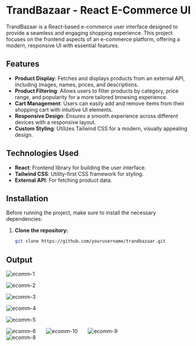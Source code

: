 # TrandBazaar - React E-Commerce UI

TrandBazaar is a React-based e-commerce user interface designed to provide a seamless and engaging shopping experience. This project focuses on the frontend aspects of an e-commerce platform, offering a modern, responsive UI with essential features.

## Features

- **Product Display**: Fetches and displays products from an external API, including images, names, prices, and descriptions.
- **Product Filtering**: Allows users to filter products by category, price range, and popularity for a more tailored browsing experience.
- **Cart Management**: Users can easily add and remove items from their shopping cart with intuitive UI elements.
- **Responsive Design**: Ensures a smooth experience across different devices with a responsive layout.
- **Custom Styling**: Utilizes Tailwind CSS for a modern, visually appealing design.

## Technologies Used

- **React**: Frontend library for building the user interface.
- **Tailwind CSS**: Utility-first CSS framework for styling.
- **External API**: For fetching product data.

## Installation

Before running the project, make sure to install the necessary dependencies:

1. **Clone the repository:**
   ```bash
   git clone https://github.com/yourusername/trandbazaar.git
   ```

## Output


![ecomm-1](https://github.com/user-attachments/assets/3f5ddca0-4106-4b25-8821-bd0ee242b898)



![ecomm-2](https://github.com/user-attachments/assets/912654f0-7eee-4374-b061-04cd21373f56)



![ecomm-3](https://github.com/user-attachments/assets/eeea6799-cfdb-4e51-9ffa-2e9086a73593)



![ecomm-4](https://github.com/user-attachments/assets/028e237b-b1a9-4c43-9950-a01cbda95fd0)



![ecomm-5](https://github.com/user-attachments/assets/8c3e9515-ac2e-49fe-8891-a3cbfd9dfd5f)


![ecomm-6](https://github.com/user-attachments/assets/2a1c7a2c-2b4b-48c0-90ea-5979b3f68300)   &nbsp;&nbsp;&nbsp;&nbsp;&nbsp;  ![ecomm-10](https://github.com/user-attachments/assets/d1370134-5896-470b-9383-482e299a5b55)  &nbsp;&nbsp;&nbsp;&nbsp;&nbsp;   ![ecomm-9](https://github.com/user-attachments/assets/368e3e0a-38d5-463a-90db-bf1095cd99d1)  &nbsp;&nbsp;&nbsp;&nbsp;&nbsp; <br> ![ecomm-8](https://github.com/user-attachments/assets/f2a91be6-d33c-4243-b39e-fdf797a3365b)


